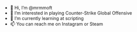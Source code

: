 - 👋 Hi, I’m @mrmmoft
- 👀 I’m interested in playing Counter-Strike Global Offensive
- 🌱 I’m currently learning at scripting
- 📫 You can reach me on Instagram or Steam
